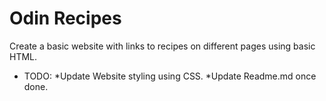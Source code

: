# Odin Recipes

Create a basic website with links to recipes on different pages using basic HTML.

* TODO: *Update Website styling using CSS.
        *Update Readme.md once done.